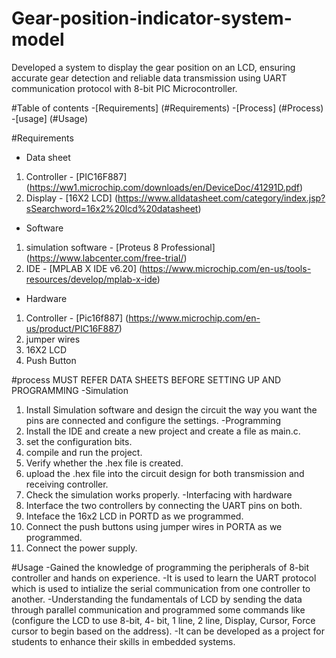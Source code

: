 # Gear-position-indicator-system-model
Developed a system to display the gear position on an LCD, ensuring accurate gear detection and reliable data transmission using UART communication protocol with 8-bit PIC Microcontroller.

#Table of contents
-[Requirements] (#Requirements)
-[Process] (#Process)
-[usage] (#Usage)

#Requirements
- Data sheet
1. Controller - [PIC16F887] (https://ww1.microchip.com/downloads/en/DeviceDoc/41291D.pdf)
2. Display - [16X2 LCD] (https://www.alldatasheet.com/category/index.jsp?sSearchword=16x2%20lcd%20datasheet)
- Software
1. simulation software - [Proteus 8 Professional] (https://www.labcenter.com/free-trial/)
2. IDE - [MPLAB X IDE v6.20] (https://www.microchip.com/en-us/tools-resources/develop/mplab-x-ide)
- Hardware
1. Controller - [Pic16f887] (https://www.microchip.com/en-us/product/PIC16F887)
2. jumper wires
3. 16X2 LCD
4. Push Button

#process
MUST REFER DATA SHEETS BEFORE SETTING UP AND PROGRAMMING
-Simulation
1. Install Simulation software and design the circuit the way you want the pins are connected and configure the settings.
-Programming
1. Install the IDE and create  a new project and create a file as main.c.
2. set the configuration bits.
3. compile and run the project.
4. Verify whether the .hex file is created.
5. upload the .hex file into the circuit design for both transmission and receiving controller.
6. Check the simulation works properly.
-Interfacing with hardware
1. Interface the two controllers by connecting the UART pins on both.
2. Inteface the 16x2 LCD in PORTD as we programmed.
3. Connect the push buttons using jumper wires in PORTA as we programmed.
4. Connect the power supply.

#Usage
-Gained the knowledge of programming the peripherals of 8-bit controller and hands on experience.
-It is used to learn the UART protocol which is used to intialize the serial communication from one controller to another.
-Understanding the fundamentals of LCD by sending the data through parallel communication and programmed some commands like (configure the LCD to use 8-bit, 4- bit, 1 line, 2 line, Display, Cursor, Force cursor to begin based on the address).
-It can be developed as a project for students to enhance their skills in embedded systems. 
